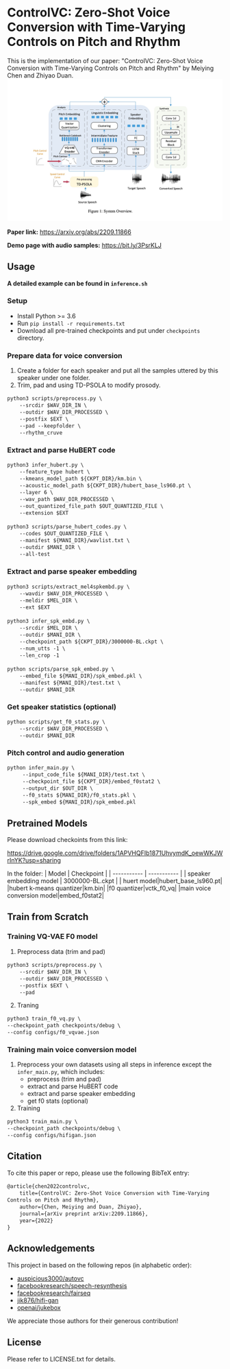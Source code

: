 # ControlVC: Zero-Shot Voice Conversion with Time-Varying Controls on Pitch and Rhythm
This is the implementation of our paper: "ControlVC: Zero-Shot Voice Conversion with Time-Varying Controls on Pitch and Rhythm" by Meiying Chen and Zhiyao Duan.
![image](system.jpg)


**Paper link:** https://arxiv.org/abs/2209.11866

**Demo page with audio samples:** https://bit.ly/3PsrKLJ


## Usage

**A detailed example can be found in `inference.sh`**

### Setup
- Install Python >= 3.6
- Run `pip install -r requirements.txt`
- Download all pre-trained checkpoints and put under `checkpoints` directory.

### Prepare data for voice conversion
1. Create a folder for each speaker and put all the samples uttered by this speaker under one folder.
2. Trim, pad and using TD-PSOLA to modify prosody. 
```
python3 scripts/preprocess.py \
    --srcdir $WAV_DIR_IN \
    --outdir $WAV_DIR_PROCESSED \
    --postfix $EXT \
    --pad --keepfolder \
    --rhythm_cruve
```


### Extract and parse HuBERT code
```
python3 infer_hubert.py \
    --feature_type hubert \
    --kmeans_model_path ${CKPT_DIR}/km.bin \
    --acoustic_model_path ${CKPT_DIR}/hubert_base_ls960.pt \
    --layer 6 \
    --wav_path $WAV_DIR_PROCESSED \
    --out_quantized_file_path $OUT_QUANTIZED_FILE \
    --extension $EXT

python3 scripts/parse_hubert_codes.py \
    --codes $OUT_QUANTIZED_FILE \
    --manifest ${MANI_DIR}/wavlist.txt \
    --outdir $MANI_DIR \
    --all-test
```
### Extract and parse speaker embedding
```
python3 scripts/extract_mel4spkembd.py \
    --wavdir $WAV_DIR_PROCESSED \
    --meldir $MEL_DIR \
    --ext $EXT

python3 infer_spk_embd.py \
    --srcdir $MEL_DIR \
    --outdir $MANI_DIR \
    --checkpoint_path ${CKPT_DIR}/3000000-BL.ckpt \
    --num_utts -1 \
    --len_crop -1

python scripts/parse_spk_embed.py \
    --embed_file ${MANI_DIR}/spk_embed.pkl \
    --manifest ${MANI_DIR}/test.txt \
    --outdir $MANI_DIR
```

### Get speaker statistics (optional)
```
python scripts/get_f0_stats.py \
    --srcdir $WAV_DIR_PROCESSED \
    --outdir $MANI_DIR
```

### Pitch control and audio generation
```
python infer_main.py \
     --input_code_file ${MANI_DIR}/test.txt \
     --checkpoint_file ${CKPT_DIR}/embed_f0stat2 \
     --output_dir $OUT_DIR \
     --f0_stats ${MANI_DIR}/f0_stats.pkl \
     --spk_embed ${MANI_DIR}/spk_embed.pkl 
```


## Pretrained Models
Please download checkoints from this link:

https://drive.google.com/drive/folders/1APVHQFIb1871UhvymdK_oewWKJWrInYK?usp=sharing

In the folder:
| Model | Checkpoint |
| ----------- | ----------- |
| speaker embedding model | 3000000-BL.ckpt |
| huert model|hubert_base_ls960.pt|
|hubert k-means quantizer|km.bin|
|f0 quantizer|vctk_f0_vq|
|main voice conversion model|embed_f0stat2|

## Train from Scratch
### Training VQ-VAE F0 model
1. Preprocess data (trim and pad)
```
python3 scripts/preprocess.py \
    --srcdir $WAV_DIR_IN \
    --outdir $WAV_DIR_PROCESSED \
    --postfix $EXT \
    --pad 
```
2. Traning
```
python3 train_f0_vq.py \
--checkpoint_path checkpoints/debug \
--config configs/f0_vqvae.json
```
### Training main voice conversion model
1. Preprocess your own datasets using all steps in inference except the `infer_main.py`, which includes:
    -  preprocess (trim and pad)
    -  extract and parse HuBERT code
    -  extract and parse speaker embedding
    -  get f0 stats (optional)
2. Training
```
python3 train_main.py \
--checkpoint_path checkpoints/debug \
--config configs/hifigan.json
```

## Citation
To cite this paper or repo, please use the following BibTeX entry:
```
@article{chen2022controlvc,
    title={ControlVC: Zero-Shot Voice Conversion with Time-Varying Controls on Pitch and Rhythm},
    author={Chen, Meiying and Duan, Zhiyao},
    journal={arXiv preprint arXiv:2209.11866},
    year={2022}
}
```

## Acknowledgements
This project in based on the following repos (in alphabetic order):
- [auspicious3000/autovc](https://github.com/auspicious3000/autovc)
- [facebookresearch/speech-resynthesis](https://github.com/facebookresearch/speech-resynthesis)
- [facebookresearch/fairseq](https://github.com/facebookresearch/fairseq)
- [jik876/hifi-gan](https://github.com/jik876/hifi-gan)
- [openai/jukebox](https://github.com/openai/jukebox)

We appreciate those authors for their generous contribution!

## License
Please refer to LICENSE.txt for details.